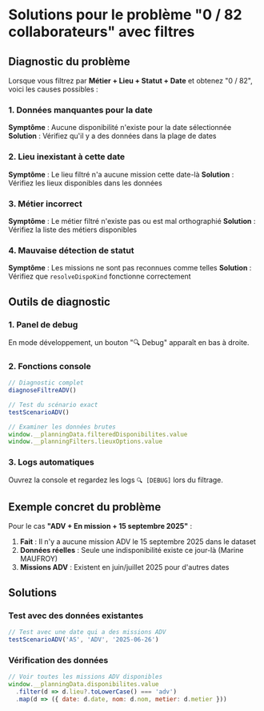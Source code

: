 # Solutions pour le problème "0 / 82 collaborateurs" avec filtres

## Diagnostic du problème

Lorsque vous filtrez par **Métier + Lieu + Statut + Date** et obtenez "0 / 82", voici les causes possibles :

### 1. Données manquantes pour la date
**Symptôme** : Aucune disponibilité n'existe pour la date sélectionnée
**Solution** : Vérifiez qu'il y a des données dans la plage de dates

### 2. Lieu inexistant à cette date
**Symptôme** : Le lieu filtré n'a aucune mission cette date-là
**Solution** : Vérifiez les lieux disponibles dans les données

### 3. Métier incorrect
**Symptôme** : Le métier filtré n'existe pas ou est mal orthographié
**Solution** : Vérifiez la liste des métiers disponibles

### 4. Mauvaise détection de statut
**Symptôme** : Les missions ne sont pas reconnues comme telles
**Solution** : Vérifiez que `resolveDispoKind` fonctionne correctement

## Outils de diagnostic

### 1. Panel de debug
En mode développement, un bouton "🔍 Debug" apparaît en bas à droite.

### 2. Fonctions console
```javascript
// Diagnostic complet
diagnoseFiltreADV()

// Test du scénario exact
testScenarioADV()

// Examiner les données brutes
window.__planningData.filteredDisponibilites.value
window.__planningFilters.lieuxOptions.value
```

### 3. Logs automatiques
Ouvrez la console et regardez les logs `🔍 [DEBUG]` lors du filtrage.

## Exemple concret du problème

Pour le cas **"ADV + En mission + 15 septembre 2025"** :

1. **Fait** : Il n'y a aucune mission ADV le 15 septembre 2025 dans le dataset
2. **Données réelles** : Seule une indisponibilité existe ce jour-là (Marine MAUFROY)
3. **Missions ADV** : Existent en juin/juillet 2025 pour d'autres dates

## Solutions

### Test avec des données existantes
```javascript
// Test avec une date qui a des missions ADV
testScenarioADV('AS', 'ADV', '2025-06-26')
```

### Vérification des données
```javascript
// Voir toutes les missions ADV disponibles
window.__planningData.disponibilites.value
  .filter(d => d.lieu?.toLowerCase() === 'adv')
  .map(d => ({ date: d.date, nom: d.nom, metier: d.metier }))
```
